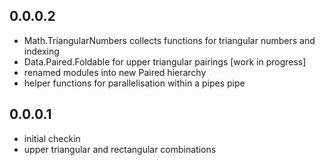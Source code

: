 0.0.0.2
-------

- Math.TriangularNumbers collects functions for triangular numbers and indexing
- Data.Paired.Foldable for upper triangular pairings [work in progress]
- renamed modules into new Paired hierarchy
- helper functions for parallelisation within a pipes pipe

0.0.0.1
-------

- initial checkin
- upper triangular and rectangular combinations


